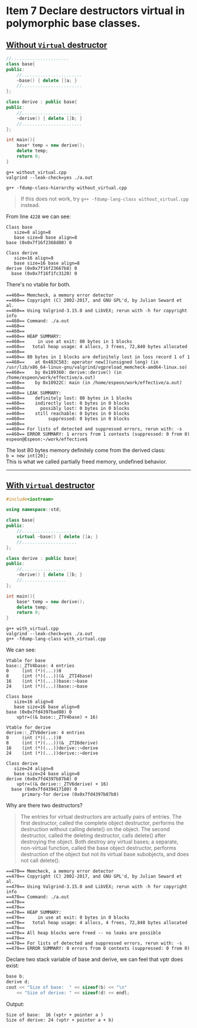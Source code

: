 # Item 7 Declare destructors virtual in polymorphic base classes.  

## [Without `Virtual` destructor](./without_virtual.cpp)
```cpp
//......................
class base{
public:    
    //.......................
    ~base() { delete []a; }
    //.......................
};

class derive : public base{
public:
    //.......................
    ~derive() { delete []b; }
    //.......................
};

int main(){
    base* temp = new derive();
    delete temp;
    return 0;
}
```
`g++ without_virtual.cpp`  
`valgrind --leak-check=yes ./a.out`  

`g++ -fdump-class-hierarchy without_virtual.cpp`  
> If this does not work, try `g++ -fdump-lang-class without_virtual.cpp` instead.  

From line `4228` we can see: 

```
Class base
   size=8 align=8
   base size=8 base align=8
base (0x0x7f16f2368d80) 0

Class derive
   size=16 align=8
   base size=16 base align=8
derive (0x0x7f16f23667b8) 0
  base (0x0x7f16f1fc3120) 0
```
There's no vtable for both.  


```shell
==460== Memcheck, a memory error detector
==460== Copyright (C) 2002-2017, and GNU GPL'd, by Julian Seward et al.
==460== Using Valgrind-3.15.0 and LibVEX; rerun with -h for copyright info
==460== Command: ./a.out
==460== 
==460== 
==460== HEAP SUMMARY:
==460==     in use at exit: 80 bytes in 1 blocks
==460==   total heap usage: 4 allocs, 3 frees, 72,840 bytes allocated
==460== 
==460== 80 bytes in 1 blocks are definitely lost in loss record 1 of 1
==460==    at 0x483C583: operator new[](unsigned long) (in /usr/lib/x86_64-linux-gnu/valgrind/vgpreload_memcheck-amd64-linux.so)
==460==    by 0x109360: derive::derive() (in /home/espeon/work/effective/a.out)
==460==    by 0x10922C: main (in /home/espeon/work/effective/a.out)
==460== 
==460== LEAK SUMMARY:
==460==    definitely lost: 80 bytes in 1 blocks
==460==    indirectly lost: 0 bytes in 0 blocks
==460==      possibly lost: 0 bytes in 0 blocks
==460==    still reachable: 0 bytes in 0 blocks
==460==         suppressed: 0 bytes in 0 blocks
==460== 
==460== For lists of detected and suppressed errors, rerun with: -s
==460== ERROR SUMMARY: 1 errors from 1 contexts (suppressed: 0 from 0)
espeon@Espeon:~/work/effective$ 
```  

The lost 80 bytes memory definitely come from the derived class:  
`b = new int[20];`  
This is what we called partially freed memory, undefined behavior.  

---

## [With `Virtual` destructor](./with_virtual.cpp)

```cpp
#include<iostream>

using namespace::std;

class base{
public:    
    //.....................
    virtual ~base() { delete []a; }
    //.....................
};

class derive : public base{
public:
    //.................
    ~derive() { delete []b; }
    //.................
};

int main(){
    base* temp = new derive();
    delete temp;
    return 0;
}
```
`g++ with_virtual.cpp`  
`valgrind --leak-check=yes ./a.out`  
`g++ -fdump-lang-class with_virtual.cpp`  

We can see:  

```
Vtable for base
base::_ZTV4base: 4 entries
0     (int (*)(...))0
8     (int (*)(...))(& _ZTI4base)
16    (int (*)(...))base::~base
24    (int (*)(...))base::~base

Class base
   size=16 align=8
   base size=16 base align=8
base (0x0x7fd4397bad80) 0
    vptr=((& base::_ZTV4base) + 16)

Vtable for derive
derive::_ZTV6derive: 4 entries
0     (int (*)(...))0
8     (int (*)(...))(& _ZTI6derive)
16    (int (*)(...))derive::~derive
24    (int (*)(...))derive::~derive

Class derive
   size=24 align=8
   base size=24 base align=8
derive (0x0x7fd4397b87b8) 0
    vptr=((& derive::_ZTV6derive) + 16)
  base (0x0x7fd439417180) 0
      primary-for derive (0x0x7fd4397b87b8)
```
Why are there two destructors?  

> The entries for virtual destructors are actually pairs of entries.
The first destructor,
called the complete object destructor,
performs the destruction without calling delete() on the object.
The second destructor,
called the deleting destructor,
calls delete() after destroying the object.
Both destroy any virtual bases;
a separate, non-virtual function,
called the base object destructor,
performs destruction of the object but
not its virtual base subobjects, and does not call delete().


```shell
==470== Memcheck, a memory error detector
==470== Copyright (C) 2002-2017, and GNU GPL'd, by Julian Seward et al.
==470== Using Valgrind-3.15.0 and LibVEX; rerun with -h for copyright info
==470== Command: ./a.out
==470== 
==470== 
==470== HEAP SUMMARY:
==470==     in use at exit: 0 bytes in 0 blocks
==470==   total heap usage: 4 allocs, 4 frees, 72,848 bytes allocated
==470== 
==470== All heap blocks were freed -- no leaks are possible
==470== 
==470== For lists of detected and suppressed errors, rerun with: -s
==470== ERROR SUMMARY: 0 errors from 0 contexts (suppressed: 0 from 0)
```

Declare two stack variable of base and derive, we can feel that vptr does exist:  

```cpp
base b;
derive d;
cout << "Size of base:  " << sizeof(b) << "\n" 
    << "Size of derive: " << sizeof(d) << endl;
```
Output:  
```shell
Size of base:  16 (vptr + pointer a )
Size of derive: 24 (vptr + pointer a + b)
```